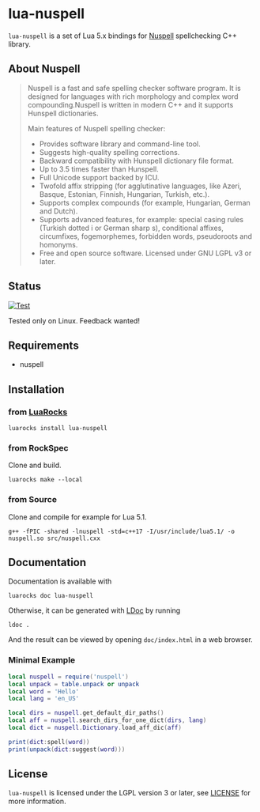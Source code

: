 # lua-nuspell

`lua-nuspell` is a set of Lua 5.x bindings for [Nuspell](https://nuspell.github.io/) spellchecking C++ library.

## About Nuspell

> Nuspell is a fast and safe spelling checker software program. It is designed for languages with rich morphology and complex word compounding.Nuspell is written in modern C++ and it supports Hunspell dictionaries.
>
> Main features of Nuspell spelling checker:
>
> - Provides software library and command-line tool.
> - Suggests high-quality spelling corrections.
> - Backward compatibility with Hunspell dictionary file format.
> - Up to 3.5 times faster than Hunspell.
> - Full Unicode support backed by ICU.
> - Twofold affix stripping (for agglutinative languages, like Azeri, Basque, Estonian, Finnish, Hungarian, Turkish, etc.).
> - Supports complex compounds (for example, Hungarian, German and Dutch).
> - Supports advanced features, for example: special casing rules (Turkish dotted i or German sharp s), conditional affixes, circumfixes, fogemorphemes, forbidden words, pseudoroots and homonyms.
> - Free and open source software. Licensed under GNU LGPL v3 or later.

## Status

[![Test](https://github.com/f3fora/lua-nuspell/actions/workflows/test.yaml/badge.svg)](https://github.com/f3fora/lua-nuspell/actions)

Tested only on Linux. Feedback wanted!

## Requirements

- nuspell

## Installation

### from [LuaRocks](https://luarocks.org/modules/f3fora/lua-nuspell)

```
luarocks install lua-nuspell
```

### from RockSpec

Clone and build.

```
luarocks make --local
```

### from Source

Clone and compile for example for Lua 5.1.

```
g++ -fPIC -shared -lnuspell -std=c++17 -I/usr/include/lua5.1/ -o nuspell.so src/nuspell.cxx
```

## Documentation

Documentation is available with

```
luarocks doc lua-nuspell
```

Otherwise, it can be generated with [LDoc](https://github.com/lunarmodules/LDoc) by running

```
ldoc .
```

And the result can be viewed by opening `doc/index.html` in a web browser.

### Minimal Example

```lua
local nuspell = require('nuspell')
local unpack = table.unpack or unpack
local word = 'Hello'
local lang = 'en_US'

local dirs = nuspell.get_default_dir_paths()
local aff = nuspell.search_dirs_for_one_dict(dirs, lang)
local dict = nuspell.Dictionary.load_aff_dic(aff)

print(dict:spell(word))
print(unpack(dict:suggest(word)))
```

## License

`lua-nuspell` is licensed under the LGPL version 3 or later, see [LICENSE](LICENSE) for more
information.
